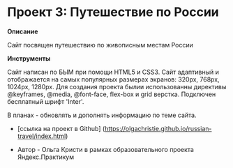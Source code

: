# Проект 3: Путешествие по России

**Описание**

Сайт посвящен путешествию по живописным местам России

**Инструменты**

Сайт написан по БЫМ при помощи HTML5 и CSS3. Сайт адаптивный и отображается на самых популярных размерах экранов: 320px, 768px, 1024px, 1280px. Для создания проекта былии использованны директивы @keyframes, @media, @font-face, flex-box и grid верстка. Подключен бесплатный шрифт 'Inter'.

В планах - обновлять и дополнять информацию по теме сайта.

* [ссылка на проект в Github] (https://olgachristie.github.io/russian-travel/index.html)

* Автор - Ольга Кристи в рамках образовательного проекта Яндекс.Практикум
